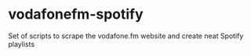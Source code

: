 # vodafonefm-spotify
Set of scripts to scrape the vodafone.fm website and create neat Spotify playlists
